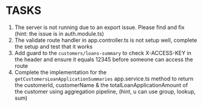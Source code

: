 # TASKS

1. The server is not running due to an export issue. Please find and fix (hint: the issue is in auth.module.ts)
2. The validate route handler in app.controller.ts is not setup well, complete the setup and test that it works
3. Add guard to the `customers/loans-summary` to check X-ACCESS-KEY in the header and ensure it equals 12345 before someone can access the route
4. Complete the implementation for the `getCustomersLoanApplicationSummaries` app.service.ts method to return the customerId, customerName & the totalLoanApplicationAmount of the customer using aggregation pipeline, (hint, u can use group, lookup, sum)